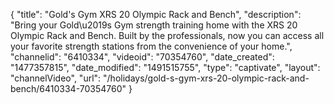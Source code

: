 {
    "title": "Gold's Gym XRS 20 Olympic Rack and Bench",
    "description": "Bring your Gold\u2019s Gym strength training home with the XRS 20 Olympic Rack and Bench. Built by the professionals, now you can access all your favorite strength stations from the convenience of your home.",
    "channelid": "6410334",
    "videoid": "70354760",
    "date_created": "1477357815",
    "date_modified": "1491515755",
    "type": "captivate",
    "layout": "channelVideo",
    "url": "\/holidays\/gold-s-gym-xrs-20-olympic-rack-and-bench\/6410334-70354760"
}